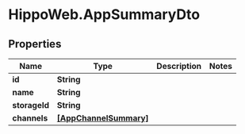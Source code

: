 # HippoWeb.AppSummaryDto

## Properties

Name | Type | Description | Notes
------------ | ------------- | ------------- | -------------
**id** | **String** |  | 
**name** | **String** |  | 
**storageId** | **String** |  | 
**channels** | [**[AppChannelSummary]**](AppChannelSummary.md) |  | 


